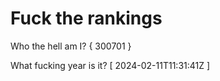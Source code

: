 # Fuck the rankings

Who the hell am I?
{ 300701 }

What fucking year is it?
[ 2024-02-11T11:31:41Z ]
